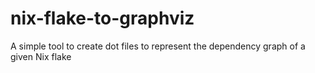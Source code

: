 # nix-flake-to-graphviz
A simple tool to create dot files to represent the dependency graph of a given Nix flake
